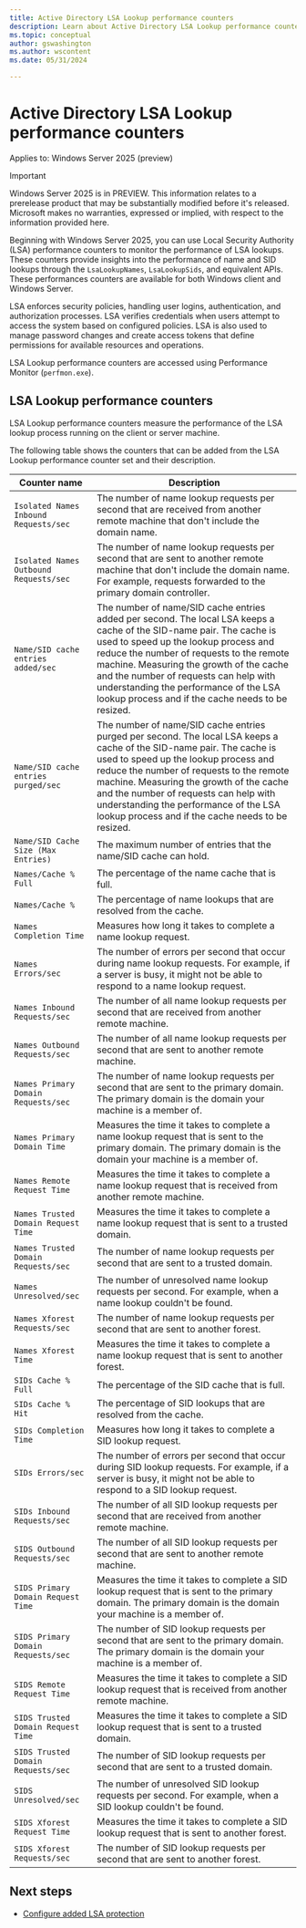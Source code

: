 ```yaml
---
title: Active Directory LSA Lookup performance counters
description: Learn about Active Directory LSA Lookup performance counters
ms.topic: conceptual
author: gswashington
ms.author: wscontent
ms.date: 05/31/2024

---
```


# Active Directory LSA Lookup performance counters

Applies to: Windows Server 2025 (preview)

> [!IMPORTANT]
> Windows Server 2025 is in PREVIEW. This information relates to a prerelease product that may be substantially modified before it's released. Microsoft makes no warranties, expressed or implied, with respect to the information provided here.

Beginning with Windows Server 2025, you can use Local Security Authority (LSA) performance counters to monitor the performance of LSA lookups. These counters provide insights into the performance of name and SID lookups through the `LsaLookupNames`, `LsaLookupSids`, and equivalent APIs. These performances counters are available for both Windows client and Windows Server.

LSA enforces security policies, handling user logins, authentication, and authorization processes. LSA verifies credentials when users attempt to access the system based on configured policies. LSA is also used to manage password changes and create access tokens that define permissions for available resources and operations.

LSA Lookup performance counters are accessed using Performance Monitor (`perfmon.exe`).

## LSA Lookup performance counters

LSA Lookup performance counters measure the performance of the LSA lookup process running on the client or server machine.

The following table shows the counters that can be added from the LSA Lookup performance counter set and their description.

| Counter name | Description |
|--|--|
| `Isolated Names Inbound Requests/sec` | The number of name lookup requests per second that are received from another remote machine that don't include the domain name. |
| `Isolated Names Outbound Requests/sec` | The number of name lookup requests per second that are sent to another remote machine that don't include the domain name. For example, requests forwarded to the primary domain controller. |
| `Name/SID cache entries added/sec` | The number of name/SID cache entries added per second. The local LSA keeps a cache of the SID-name pair. The cache is used to speed up the lookup process and reduce the number of requests to the remote machine. Measuring the growth of the cache and the number of requests can help with understanding the performance of the LSA lookup process and if the cache needs to be resized. |
| `Name/SID cache entries purged/sec` | The number of name/SID cache entries purged per second. The local LSA keeps a cache of the SID-name pair. The cache is used to speed up the lookup process and reduce the number of requests to the remote machine. Measuring the growth of the cache and the number of requests can help with understanding the performance of the LSA lookup process and if the cache needs to be resized. |
| `Name/SID Cache Size (Max Entries)` | The maximum number of entries that the name/SID cache can hold. |
| `Names/Cache % Full` | The percentage of the name cache that is full. |
| `Names/Cache %` | The percentage of name lookups that are resolved from the cache. |
| `Names Completion Time` | Measures how long it takes to complete a name lookup request. |
| `Names Errors/sec` | The number of errors per second that occur during name lookup requests. For example, if a server is busy, it might not be able to respond to a name lookup request. |
| `Names Inbound Requests/sec` | The number of all name lookup requests per second that are received from another remote machine. |
| `Names Outbound Requests/sec` | The number of all name lookup requests per second that are sent to another remote machine. |
| `Names Primary Domain Requests/sec` | The number of name lookup requests per second that are sent to the primary domain. The primary domain is the domain your machine is a member of. |
| `Names Primary Domain Time` | Measures the time it takes to complete a name lookup request that is sent to the primary domain. The primary domain is the domain your machine is a member of. |
| `Names Remote Request Time` | Measures the time it takes to complete a name lookup request that is received from another remote machine. |
| `Names Trusted Domain Request Time` | Measures the time it takes to complete a name lookup request that is sent to a trusted domain. |
| `Names Trusted Domain Requests/sec` | The number of name lookup requests per second that are sent to a trusted domain. |
| `Names Unresolved/sec` | The number of unresolved name lookup requests per second. For example, when a name lookup couldn't be found. |
| `Names Xforest Requests/sec` | The number of name lookup requests per second that are sent to another forest. |
| `Names Xforest Time` | Measures the time it takes to complete a name lookup request that is sent to another forest. |
| `SIDs Cache % Full` | The percentage of the SID cache that is full. |
| `SIDs Cache % Hit` | The percentage of SID lookups that are resolved from the cache. |
| `SIDs Completion Time` | Measures how long it takes to complete a SID lookup request. |
| `SIDs Errors/sec` | The number of errors per second that occur during SID lookup requests. For example, if a server is busy, it might not be able to respond to a SID lookup request. |
| `SIDs Inbound Requests/sec` | The number of all SID lookup requests per second that are received from another remote machine. |
| `SIDS Outbound Requests/sec` | The number of all SID lookup requests per second that are sent to another remote machine. |
| `SIDS Primary Domain Request Time` | Measures the time it takes to complete a SID lookup request that is sent to the primary domain. The primary domain is the domain your machine is a member of. |
| `SIDS Primary Domain Requests/sec` | The number of SID lookup requests per second that are sent to the primary domain. The primary domain is the domain your machine is a member of. |
| `SIDS Remote Request Time` | Measures the time it takes to complete a SID lookup request that is received from another remote machine. |
| `SIDS Trusted Domain Request Time` | Measures the time it takes to complete a SID lookup request that is sent to a trusted domain. |
| `SIDS Trusted Domain Requests/sec` | The number of SID lookup requests per second that are sent to a trusted domain. |
| `SIDS Unresolved/sec` | The number of unresolved SID lookup requests per second. For example, when a SID lookup couldn't be found. |
| `SIDS Xforest Request Time` | Measures the time it takes to complete a SID lookup request that is sent to another forest. |
| `SIDS Xforest Requests/sec` | The number of SID lookup requests per second that are sent to another forest. |

## Next steps

- [Configure added LSA protection](../../security/credentials-protection-and-management/configuring-additional-lsa-protection.md)

